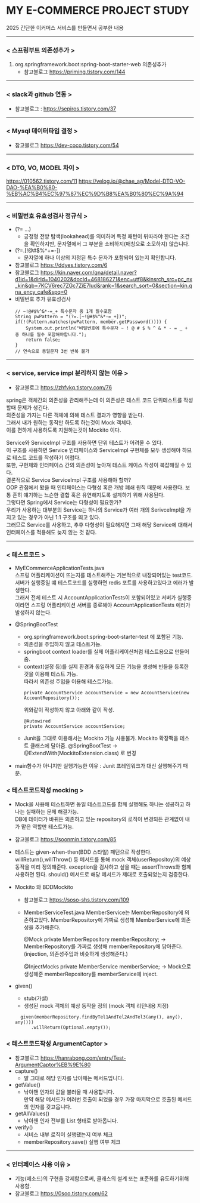 # MY E-COMMERCE PROJECT STUDY
2025 간단한 이커머스 서비스를 만들면서 공부한 내용

---
### < 스프링부트 의존성추가 >
1. org.springframework.boot:spring-boot-starter-web 의존성추가
    - 참고블로그 https://priming.tistory.com/144

---
### < slack과 github 연동 >
- 참고블로그 : https://sepiros.tistory.com/37

---
### < Mysql 데이터타입 결정 >
- 참고블로그 https://dev-coco.tistory.com/54

---
### < DTO, VO, MODEL 차이 >
https://010562.tistory.com/11
https://velog.io/@chae_ag/Model-DTO-VO-DAO-%EA%B0%80-%EB%AC%B4%EC%97%87%EC%9D%B8%EA%B0%80%EC%9A%94

---
### < 비밀번호 유효성검사 정규식 >
- (?= ...)
    - 긍정형 전방 탐색(lookahead)를 의미하며 특정 패턴이 뒤따라야 한다는 조건을 확인하지만, 문자열에서 그 부분을 소비하지(매칭으로 소모하지) 않습니다.
- (?=.[!@#$%^+=-])
    - 문자열에 하나 이상의 지정된 특수 문자가 포함되어 있는지 확인합니다.
- 참고블로그 https://ddyes.tistory.com/6
- 참고블로그 https://kin.naver.com/qna/detail.naver?d1id=1&dirId=1040202&docId=468186271&enc=utf8&kinsrch_src=pc_nx_kin&qb=7KCV6rec7ZGc7ZiE7Iud&rank=1&search_sort=0&section=kin.qna_ency_cafe&spq=0
- 비밀번호 추가 유효성검사
    ~~~
    // ~!@#$%^&*-=_+ 특수문자 중 1개 필수포함
    String pwPattern = "(?=.[~!@#$%^&*-=_+])";
    if(!(Pattern.matches(pwPattern, member.getPassword()))) {
        System.out.println("비밀번호에 특수문자 ~ ! @ # $ % ^ & * - = _ + 중 하나를 필수 포함해야합니다.");
        return false;
    }
    // 연속으로 동일문자 3번 반복 불가
    ~~~
  
---
### < service, service impl 분리하지 않는 이유 >
- 참고블로그 https://zhfvkq.tistory.com/76

spring은 객체간의 의존성을 관리해주는데 이 의존성은 테스트 코드 단위테스트를 작성할때 문제가 생긴다.    
의존성을 가지는 다른 객체에 의해 테스트 결과가 영향을 받는다.    
그래서 내가 원하는 동작만 하도록 하는것이 Mock 객체다.    
이를 편하게 사용하도록 지원하는것이 Mockito 이다.    

Service와 ServiceImpl 구조를 사용하면 단위 테스트가 어려울 수 있다.    
이 구조를 사용하면 Service 인터페이스와 ServiceImpl 구현체를 모두 생성해야 하므로 테스트 코드를 작성하기 어렵다.    
또한, 구현체와 인터페이스 간의 의존성이 높아져 테스트 케이스 작성이 복잡해질 수 있다.     
결론적으로 Service ServiceImpl 구조를 사용해야 할까?    
OOP 관점에서 봤을 때 인터페이스는 다형성 혹은 개방 폐쇄 원칙 때문에 사용한다. 보통 흔히 얘기하는 느슨한 결합 혹은 유연해지도록 설계하기 위해 사용된다.    
그렇다면 Spring에서 Service는 다형성이 필요한가?    
우리가 사용하는 대부분의 Service는 하나의 Service가 여러 개의 SerivceImpl을 가지고 있는 경우가 아닌 1:1 구조를 띄고 있다.    
그러므로 Service를 사용하고, 추후 다형성이 필요해지면 그때 해당 Service에 대해서 인터페이스를 적용해도 늦지 않는 것 같다.    

--- 
### < 테스트코드 >
- MyECommerceApplicationTests.java   
  스프링 어플리케이션이 뜨는지를 테스트해주는 기본적으로 내장되어있는 test코드.   
  서버가 실행중일 떄 테스트코드를 실행하면 redis 포트를 사용하고있다고 에러가 발생한다.   
  그래서 전체 테스트 시 AccountApplicationTests이 포함되어있고 서버가 실행중이라면
  스프링 어플리케이션 서버를 종료해야 AccountApplicationTests 에러가 발생하지 않는다.   

- @SpringBootTest
    - org.springframework.boot:spring-boot-starter-test 에 포함된 기능.
    - 의존성을 주입하지 않고 테스트가능.
    - springboot context loader를 실제 어플리케이션처럼 테스트용으로 만들어줌.
    - context(설정 등)를 실제 환경과 동일하게 모든 기능을 생성해 빈들을 등록한 것을 이용해 테스트 가능.   
      따라서 의존성 주입을 이용해 테스트가능.
      ~~~
      private AccountService accountService = new AccountService(new AccountRepository());
      ~~~
      위와같이 작성하지 않고 아래와 같이 작성.
      ~~~
      @Autowired
      private AccountService accountService;
      ~~~
    - Junit을 그대로 이용해서는 Mockito 기능 사용불가.
      Mockito 확장팩을 테스트 클래스에 달아줌.
      @SpringBootTest -> @ExtendWith(MockitoExtension.class) 로 변경

- main함수가 아니지만 실행가능한 이유 : Junit 프레임워크가 대신 실행해주기 때문.


### < 테스트코드작성 mocking >
- Mock을 사용해 테스트하면
  동일 테스트코드를 함께 실행해도 하나는 성공하고 하나는 실패하는 문제 해결가능.   
  DB에 데이터가 바뀌든 의존하고 있는 repository의 로직이 변경되든 관계없이
  내가 맡은 역할만 테스트가능.
- 참고블로그 https://soonmin.tistory.com/85   
- 테스트는 given-when-then(BDD 스타일) 패턴으로 작성한다. 
  willReturn(),willThrow() 등 메서드를 통해 mock 객체(userRepositoy)의 예상 동작을 미리 정의해준다.
  exception을 검사하고 싶을 때는 assertThrows와 함께 사용하면 된다.
  should() 메서드로 해당 메서드가 제대로 호출되었는지 검증한다.   
- Mockito 와 BDDMockito
    - 참고블로그 https://soso-shs.tistory.com/109

    
    - MemberServiceTest.java
        MemberService는 MemberRepository에 의존하고있다.
        MemberRepository에 가짜로 생성해 MemberService에 의존성을 추가해준다.
        
        @Mock
        private MemberRepository memberRepository;
        -> MemberRepository를 가짜로 생성해 memberRepository에 담아준다.
          (injection, 의존성주입과 비슷하게 생성해준다.)
        
        @InjectMocks
        private MemberService memberService;
        -> Mock으로 생성해준 memberRepository를 memberService에 inject.

- given() 
  - stub(가설)
  - 생성된 mock 객체의 예상 동작을 정의 (mock 객체 리턴내용 지정)
  ~~~
    given(memberRepository.findByTel1AndTel2AndTel3(any(), any(), any()))
        .willReturn(Optional.empty());
  ~~~


### < 테스트코드작성 ArgumentCaptor >
- 참고블로그 https://hanrabong.com/entry/Test-ArgumentCaptor%EB%9E%80
- capture()
  - 말 그대로 해당 인자를 낚아채는 메서드입니다.   
- getValue()
  - 낚아챈 인자의 값을 불러올 때 사용합니다.    
    만약 해당 메서드가 여러번 호출이 되었을 경우 가장 마지막으로 호출된 메서드의 인자를 갖고옵니다.   
- getAllValues()
  - 낚아챈 인자 전부를 List 형태로 받아옵니다.   
- verify() 
  - 서비스 내부 로직이 실행됐는지 여부 체크
  - memberRepository.save() 실행 여부 체크


---
### < 인터페이스 사용 이유 >
- 기능(메소드)의 구현을 강제함으로써, 클래스의 설계 또는 표준화를 유도하기위해 사용함.
- 참고블로그 https://0soo.tistory.com/62


